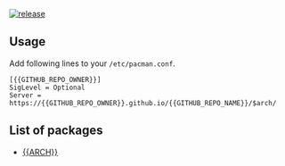 [![release](https://github.com/{{GITHUB_REPO_OWNER}}/{{GITHUB_REPO_NAME}}/workflows/release/badge.svg)](https://github.com/{{GITHUB_REPO_OWNER}}/{{GITHUB_REPO_NAME}}/actions?query=workflow%3Arelease)

## Usage

Add following lines to your `/etc/pacman.conf`.

```
[{{GITHUB_REPO_OWNER}}]
SigLevel = Optional
Server = https://{{GITHUB_REPO_OWNER}}.github.io/{{GITHUB_REPO_NAME}}/$arch/
```

## List of packages

- [{{ARCH}}](https://github.com/{{GITHUB_REPO_OWNER}}/{{GITHUB_REPO_NAME}}/tree/{{GIT_BRANCH}}/{{ARCH}})
